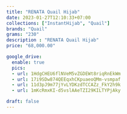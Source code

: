 ```yaml
---
title: "RENATA Quail Hijab"
date: 2023-01-27T12:10:33+07:00
collections: ["InstantHijab", "Quail"]
brands: "Quail"
grams: "230"
description : "RENATA Quail Hijab"
price: "68,000.00"

google_drive:
  enable: true
  pics:
  - url: 1HdgCHEU6flNVeM5vZGDEWt8riqRnEkWm
  - url: 17i9SDw874QEEqxhCKpuaeoQMm-vsmpaf
  - url: 11d3pJ9m77jYvLYDKzdTCCAZz_FkY2h9k
  - url: 1mKcRmxKI-d5vslAAeTZI29KILTYPjAky

draft: false
---
```


  
 
